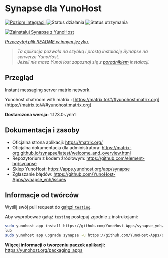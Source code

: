 <!--
To README zostało automatycznie wygenerowane przez <https://github.com/YunoHost/apps/tree/master/tools/readme_generator>
Nie powinno być ono edytowane ręcznie.
-->

# Synapse dla YunoHost

[![Poziom integracji](https://apps.yunohost.org/badge/integration/synapse)](https://ci-apps.yunohost.org/ci/apps/synapse/)
![Status działania](https://apps.yunohost.org/badge/state/synapse)
![Status utrzymania](https://apps.yunohost.org/badge/maintained/synapse)

[![Zainstaluj Synapse z YunoHost](https://install-app.yunohost.org/install-with-yunohost.svg)](https://install-app.yunohost.org/?app=synapse)

*[Przeczytaj plik README w innym języku.](./ALL_README.md)*

> *Ta aplikacja pozwala na szybką i prostą instalację Synapse na serwerze YunoHost.*  
> *Jeżeli nie masz YunoHost zapoznaj się z [poradnikiem](https://yunohost.org/install) instalacji.*

## Przegląd

Instant messaging server matrix network.

Yunohost chatroom with matrix : [https://matrix.to/#/#yunohost:matrix.org](https://matrix.to/#/#yunohost:matrix.org)


**Dostarczona wersja:** 1.123.0~ynh1
## Dokumentacja i zasoby

- Oficjalna strona aplikacji: <https://matrix.org/>
- Oficjalna dokumentacja dla administratora: <https://matrix-org.github.io/synapse/latest/welcome_and_overview.html>
- Repozytorium z kodem źródłowym: <https://github.com/element-hq/synapse>
- Sklep YunoHost: <https://apps.yunohost.org/app/synapse>
- Zgłaszanie błędów: <https://github.com/YunoHost-Apps/synapse_ynh/issues>

## Informacje od twórców

Wyślij swój pull request do [gałęzi `testing`](https://github.com/YunoHost-Apps/synapse_ynh/tree/testing).

Aby wypróbować gałąź `testing` postępuj zgodnie z instrukcjami:

```bash
sudo yunohost app install https://github.com/YunoHost-Apps/synapse_ynh/tree/testing --debug
lub
sudo yunohost app upgrade synapse -u https://github.com/YunoHost-Apps/synapse_ynh/tree/testing --debug
```

**Więcej informacji o tworzeniu paczek aplikacji:** <https://yunohost.org/packaging_apps>
